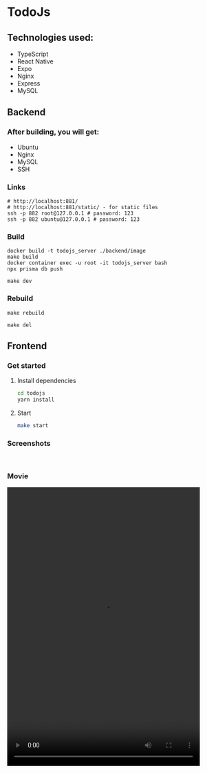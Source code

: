 # TodoJs

[//]: # (npx create-expo-app@latest --template blank-typescript)
[//]: # (docker container exec -u root -it todojs_server bash)
[//]: # (docker run -e TZ=Europe/Moscow todojs_server)
[//]: # (npx prisma db push --force-reset)

## Technologies used:

- TypeScript
- React Native
- Expo
- Nginx
- Express
- MySQL

## Backend

### After building, you will get:

- Ubuntu
- Nginx
- MySQL
- SSH

### Links

```shell
# http://localhost:881/
# http://localhost:881/static/ - for static files
ssh -p 882 root@127.0.0.1 # password: 123
ssh -p 882 ubuntu@127.0.0.1 # password: 123
```

### Build

```shell
docker build -t todojs_server ./backend/image
make build
docker container exec -u root -it todojs_server bash
npx prisma db push
```

```shell
make dev
```

### Rebuild

```shell
make rebuild
```

```shell
make del
```

## Frontend

### Get started

1. Install dependencies

   ```bash
   cd todojs
   yarn install
   ```

2. Start

   ```bash
   make start
   ```

### Screenshots

<img src="https://github.com/mizuhomizuho/todojs/blob/master/screenshots/localhost_8081_.png" alt="">

<img src="https://github.com/mizuhomizuho/todojs/blob/master/screenshots/localhost_8081_(1).png" alt="">

<img src="https://github.com/mizuhomizuho/todojs/blob/master/screenshots/localhost_8081_(2).png" alt="">

<img src="https://github.com/mizuhomizuho/todojs/blob/master/screenshots/localhost_8081_(3).png" alt="">

### Movie

<video width="448" height="646" controls>
   <source src="https://github.com/mizuhomizuho/todojs/raw/refs/heads/master/screenshots/888.mp4" type="video/mp4">
</video>



